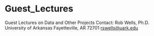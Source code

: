# Guest_Lectures
Guest Lectures on Data and Other Projects
Contact:
Rob Wells, Ph.D.
University of Arkansas
Fayetteville, AR 72701
rswells@uark.edu
